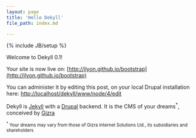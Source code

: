 ```yaml
---
layout: page
title: 'Hello Dekyll'
file_path: index.md

---
```


{% include JB/setup %}

Welcome to Dekyll 0.1!

Your site is now live on: [http://jlyon.github.io/bootstrap](http://jlyon.github.io/bootstrap)

You can administer it by editing this post, on your local Drupal installation here: [http://localhost/dekyll/www/node/4/edit](http://localhost/dekyll/www/node/4/edit)

Dekyll is [Jekyll](http://jekyllrb.com/) with a [Drupal](http://drupal.org/) backend. It is the CMS of your dreams<sup>*</sup>, conceived by [Gizra](http://gizra.com)

<sub><sup>*</sup> Your dreams may vary from those of Gizra Internet Solutions Ltd., its subsidiaries and shareholders</sub>
